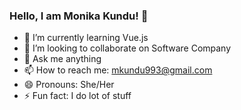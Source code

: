 ### Hello, I am Monika Kundu! 👋

- 🌱 I’m currently learning Vue.js
- 👯 I’m looking to collaborate on Software Company
- 💬 Ask me anything
- 📫 How to reach me: mkundu993@gmail.com
- 😄 Pronouns: She/Her
- ⚡ Fun fact: I do lot of stuff

